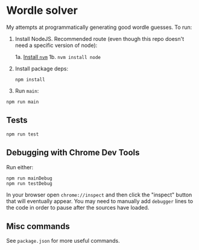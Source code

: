 # Wordle solver

My attempts at programmatically generating good wordle guesses. To run:

1. Install NodeJS. Recommended route (even though this repo doesn't
   need a specific version of node):

    1a. [Install `nvm`](https://github.com/nvm-sh/nvm)
    1b. `nvm install node`

2. Install package deps:

    ```
    npm install
    ```

3. Run `main`:

```
npm run main
```

## Tests

```
npm run test
```

## Debugging with Chrome Dev Tools

Run either:

```
npm run mainDebug
npm run testDebug
```

In your browser open `chrome://inspect` and then click the "inspect" button that
will eventually appear. You may need to manually add `debugger` lines to the code
in order to pause after the sources have loaded.

## Misc commands

See `package.json` for more useful commands.


